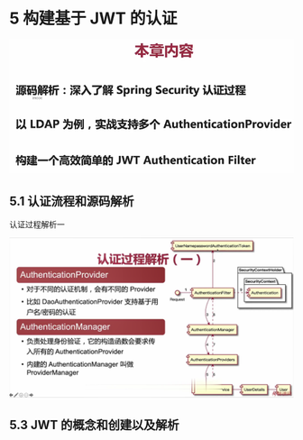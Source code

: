 # 5 构建基于 JWT 的认证

![](./assets/构建基于JWT的认证.png)

## 5.1 认证流程和源码解析

认证过程解析一

![](./assets/认证过程解析一.png)





## 5.3 JWT 的概念和创建以及解析

